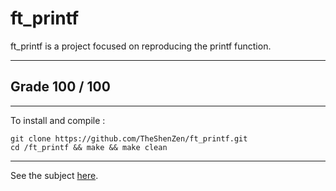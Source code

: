 # ft_printf

ft_printf is a project focused on reproducing the printf function.

---
## Grade 100 / 100
---
To install and compile :
```
git clone https://github.com/TheShenZen/ft_printf.git
cd /ft_printf && make && make clean
```
---
See the subject [here](https://github.com/TheShenZen/ft_printf/blob/master/ft_printf.pdf).
